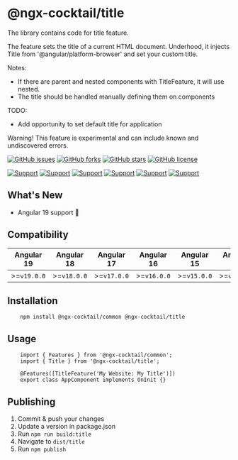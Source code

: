 # @ngx-cocktail/title

The library contains code for title feature.

The feature sets the title of a current HTML document. Underhood, it injects Title from '@angular/platform-browser' and set your custom title.

Notes:

- If there are parent and nested components with TitleFeature, it will use nested.
- The title should be handled manually defining them on components

TODO:

- Add opportunity to set default title for application

Warning! This feature is experimental and can include known and undiscovered errors.

[![GitHub issues](https://img.shields.io/github/issues/kostetskyroma/ngx-cocktail)](https://github.com/kostetskyroma/ngx-cocktail/issues)
[![GitHub forks](https://img.shields.io/github/forks/kostetskyroma/ngx-cocktail)](https://github.com/kostetskyroma/ngx-cocktail/network)
[![GitHub stars](https://img.shields.io/github/stars/kostetskyroma/ngx-cocktail)](https://github.com/kostetskyroma/ngx-cocktail/stargazers)
[![GitHub license](https://img.shields.io/github/license/kostetskyroma/ngx-cocktail)](https://github.com/kostetskyroma/ngx-cocktail/blob/master/LICENSE)

[![Support](https://img.shields.io/badge/Support-Angular%2014%2B-blue.svg?style=flat-square)]()
[![Support](https://img.shields.io/badge/Support-Angular%2015%2B-blue.svg?style=flat-square)]()
[![Support](https://img.shields.io/badge/Support-Angular%2016%2B-blue.svg?style=flat-square)]()
[![Support](https://img.shields.io/badge/Support-Angular%2017%2B-blue.svg?style=flat-square)]()
[![Support](https://img.shields.io/badge/Support-Angular%2018%2B-blue.svg?style=flat-square)]()
[![Support](https://img.shields.io/badge/Support-Angular%2019%2B-blue.svg?style=flat-square)]()

## What's New

- Angular 19 support 🥳

## Compatibility

| Angular 19  | Angular 18  | Angular 17  | Angular 16  | Angular 15  | Angular 14  |
| ----------- | ----------- | ----------- | ----------- | ----------- | ----------- |
| >=`v19.0.0` | >=`v18.0.0` | >=`v17.0.0` | >=`v16.0.0` | >=`v15.0.0` | >=`v14.0.1` |

## Installation

        npm install @ngx-cocktail/common @ngx-cocktail/title

## Usage

        import { Features } from '@ngx-cocktail/common';
        import { Title } from '@ngx-cocktail/title';

        @Features([TitleFeature('My Website: My Title')])
        export class AppComponent implements OnInit {}

## Publishing

1. Commit & push your changes
2. Update a version in package.json
3. Run `npm run build:title`
4. Navigate to `dist/title`
5. Run `npm publish`
